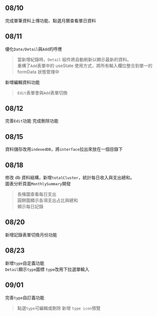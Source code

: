 ## 08/10

完成單筆資料上傳功能、點選月曆查看單日資料

## 08/11

優化`Date/Detail`與`Add`的呼應

> 當新增紀錄時，`Detail` 組件將自動刷新以顯示最新的資料。  
> 重構了`Add`表單中的 useState 使用方式，將所有輸入欄位整合到單一的 formData 狀態管理中

新增編輯資料功能

> `Edit`表單會與`Add`表單切換

## 08/12

完善`Edit`功能
完成刪除功能

## 08/15

資料儲存改用`indexedDB`，將`interface`拉出來放在一個目錄下

## 08/18

修改 db 資料結構，新增`totalCluster`，統計每日收入與支出總和。  
圖表分析頁面`MonthlySummary`開發

> 長條圖查看每日支出  
> 圓餅圖顯示各項支出占比與總和  
> 顯示每日記錄

## 08/20

新增記錄表單切換月份功能

## 08/23

新增`type`自定義功能  
`Detail`顯示`type`圖標
`type`改用下拉選單輸入

## 09/01

完善`type`自訂義功能

> 點選`type`可編輯或刪除
> 新增 `type icon`預覽
